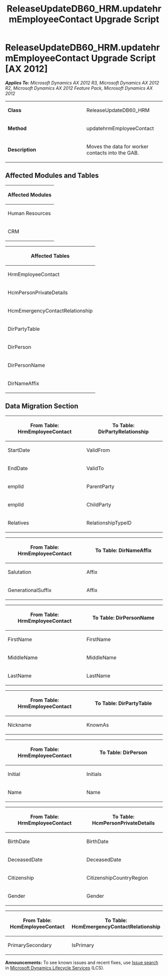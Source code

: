﻿---
title: ReleaseUpdateDB60_HRM.updatehrmEmployeeContact Upgrade Script
TOCTitle: ReleaseUpdateDB60_HRM.updatehrmEmployeeContact Upgrade Script
ms:assetid: afc632d2-4d88-c4ca-ddf4-f315e16310fb
ms:mtpsurl: https://msdn.microsoft.com/en-us/library/JJ686589(v=AX.60)
ms:contentKeyID: 49710544
ms.date: 05/18/2015
mtps_version: v=AX.60
---

# ReleaseUpdateDB60\_HRM.updatehrmEmployeeContact Upgrade Script [AX 2012]


_**Applies To:** Microsoft Dynamics AX 2012 R3, Microsoft Dynamics AX 2012 R2, Microsoft Dynamics AX 2012 Feature Pack, Microsoft Dynamics AX 2012_

<table>
<colgroup>
<col style="width: 50%" />
<col style="width: 50%" />
</colgroup>
<tbody>
<tr class="odd">
<td><p><strong>Class</strong></p></td>
<td><p>ReleaseUpdateDB60_HRM</p></td>
</tr>
<tr class="even">
<td><p><strong>Method</strong></p></td>
<td><p>updatehrmEmployeeContact</p></td>
</tr>
<tr class="odd">
<td><p><strong>Description</strong></p></td>
<td><p>Moves the data for worker contacts into the GAB.</p></td>
</tr>
</tbody>
</table>


## Affected Modules and Tables

<table>
<colgroup>
<col style="width: 100%" />
</colgroup>
<thead>
<tr class="header">
<th><p>Affected Modules</p></th>
</tr>
</thead>
<tbody>
<tr class="odd">
<td><p>Human Resources</p></td>
</tr>
<tr class="even">
<td><p>CRM</p></td>
</tr>
</tbody>
</table>


<table>
<colgroup>
<col style="width: 100%" />
</colgroup>
<thead>
<tr class="header">
<th><p>Affected Tables</p></th>
</tr>
</thead>
<tbody>
<tr class="odd">
<td><p>HrmEmployeeContact</p></td>
</tr>
<tr class="even">
<td><p>HcmPersonPrivateDetails</p></td>
</tr>
<tr class="odd">
<td><p>HcmEmergencyContactRelationship</p></td>
</tr>
<tr class="even">
<td><p>DirPartyTable</p></td>
</tr>
<tr class="odd">
<td><p>DirPerson</p></td>
</tr>
<tr class="even">
<td><p>DirPersonName</p></td>
</tr>
<tr class="odd">
<td><p>DirNameAffix</p></td>
</tr>
</tbody>
</table>


## Data Migration Section

<table>
<colgroup>
<col style="width: 50%" />
<col style="width: 50%" />
</colgroup>
<thead>
<tr class="header">
<th><p>From Table: HrmEmployeeContact</p></th>
<th><p>To Table: DirPartyRelationship</p></th>
</tr>
</thead>
<tbody>
<tr class="odd">
<td><p>StartDate</p></td>
<td><p>ValidFrom</p></td>
</tr>
<tr class="even">
<td><p>EndDate</p></td>
<td><p>ValidTo</p></td>
</tr>
<tr class="odd">
<td><p>emplId</p></td>
<td><p>ParentParty</p></td>
</tr>
<tr class="even">
<td><p>emplId</p></td>
<td><p>ChildParty</p></td>
</tr>
<tr class="odd">
<td><p>Relatives</p></td>
<td><p>RelationshipTypeID</p></td>
</tr>
</tbody>
</table>


<table>
<colgroup>
<col style="width: 50%" />
<col style="width: 50%" />
</colgroup>
<thead>
<tr class="header">
<th><p>From Table: HrmEmployeeContact</p></th>
<th><p>To Table: DirNameAffix</p></th>
</tr>
</thead>
<tbody>
<tr class="odd">
<td><p>Salutation</p></td>
<td><p>Affix</p></td>
</tr>
<tr class="even">
<td><p>GenerationalSuffix</p></td>
<td><p>Affix</p></td>
</tr>
</tbody>
</table>


<table>
<colgroup>
<col style="width: 50%" />
<col style="width: 50%" />
</colgroup>
<thead>
<tr class="header">
<th><p>From Table: HrmEmployeeContact</p></th>
<th><p>To Table: DirPersonName</p></th>
</tr>
</thead>
<tbody>
<tr class="odd">
<td><p>FirstName</p></td>
<td><p>FirstName</p></td>
</tr>
<tr class="even">
<td><p>MiddleName</p></td>
<td><p>MiddleName</p></td>
</tr>
<tr class="odd">
<td><p>LastName</p></td>
<td><p>LastName</p></td>
</tr>
</tbody>
</table>


<table>
<colgroup>
<col style="width: 50%" />
<col style="width: 50%" />
</colgroup>
<thead>
<tr class="header">
<th><p>From Table: HrmEmployeeContact</p></th>
<th><p>To Table: DirPartyTable</p></th>
</tr>
</thead>
<tbody>
<tr class="odd">
<td><p>Nickname</p></td>
<td><p>KnownAs</p></td>
</tr>
</tbody>
</table>


<table>
<colgroup>
<col style="width: 50%" />
<col style="width: 50%" />
</colgroup>
<thead>
<tr class="header">
<th><p>From Table: HrmEmployeeContact</p></th>
<th><p>To Table: DirPerson</p></th>
</tr>
</thead>
<tbody>
<tr class="odd">
<td><p>Initial</p></td>
<td><p>Initials</p></td>
</tr>
<tr class="even">
<td><p>Name</p></td>
<td><p>Name</p></td>
</tr>
</tbody>
</table>


<table>
<colgroup>
<col style="width: 50%" />
<col style="width: 50%" />
</colgroup>
<thead>
<tr class="header">
<th><p>From Table: HrmEmployeeContact</p></th>
<th><p>To Table: HcmPersonPrivateDetails</p></th>
</tr>
</thead>
<tbody>
<tr class="odd">
<td><p>BirthDate</p></td>
<td><p>BirthDate</p></td>
</tr>
<tr class="even">
<td><p>DeceasedDate</p></td>
<td><p>DeceasedDate</p></td>
</tr>
<tr class="odd">
<td><p>Citizenship</p></td>
<td><p>CitizenshipCountryRegion</p></td>
</tr>
<tr class="even">
<td><p>Gender</p></td>
<td><p>Gender</p></td>
</tr>
</tbody>
</table>


<table>
<colgroup>
<col style="width: 50%" />
<col style="width: 50%" />
</colgroup>
<thead>
<tr class="header">
<th><p>From Table: HcmEmployeeContact</p></th>
<th><p>To Table: HcmEmergencyContactRelationship</p></th>
</tr>
</thead>
<tbody>
<tr class="odd">
<td><p>PrimarySecondary</p></td>
<td><p>IsPrimary</p></td>
</tr>
</tbody>
</table>

  
**Announcements:** To see known issues and recent fixes, use [Issue search](http://go.microsoft.com/fwlink/?linkid=389258) in [Microsoft Dynamics Lifecycle Services](http://go.microsoft.com/fwlink/?linkid=306505) (LCS).

